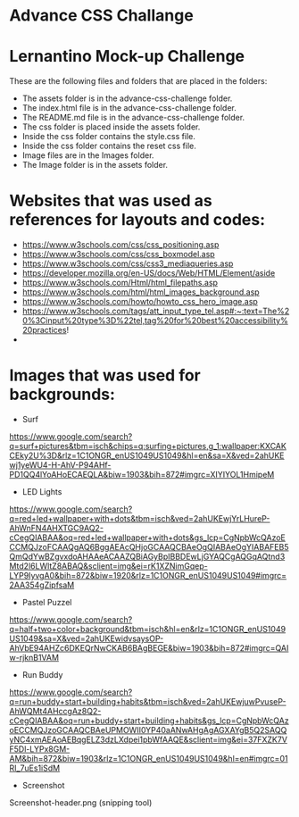 # Advance CSS Challange

# Lernantino Mock-up Challenge

These are the following files and folders that are placed in the folders:

- The assets folder is in the advance-css-challenge folder.
- The index.html file is in the advance-css-challenge folder.
- The README.md file is in the advance-css-challenge folder.
- The css folder is placed inside the assets folder.
- Inside the css folder contains the style.css file.
- Inside the css folder contains the reset css file.
- Image files are in the Images folder.
- The Image folder is in the assets folder.


# Websites that was used as references for layouts and codes:

* https://www.w3schools.com/css/css_positioning.asp
* https://www.w3schools.com/css/css_boxmodel.asp
* https://www.w3schools.com/css/css3_mediaqueries.asp
* https://developer.mozilla.org/en-US/docs/Web/HTML/Element/aside
* https://www.w3schools.com/Html/html_filepaths.asp
* https://www.w3schools.com/html/html_images_background.asp
* https://www.w3schools.com/howto/howto_css_hero_image.asp
* https://www.w3schools.com/tags/att_input_type_tel.asp#:~:text=The%20%3Cinput%20type%3D%22tel,tag%20for%20best%20accessibility%20practices!
* 


 
# Images that was used for backgrounds:

* Surf

https://www.google.com/search?q=surf+pictures&tbm=isch&chips=q:surfing+pictures,g_1:wallpaper:KXCAKCEky2U%3D&rlz=1C1ONGR_enUS1049US1049&hl=en&sa=X&ved=2ahUKEwj1yeWU4-H-AhV-P94AHf-PD1QQ4lYoAHoECAEQLA&biw=1903&bih=872#imgrc=XIYIYOL1HmipeM

* LED Lights

https://www.google.com/search?q=red+led+wallpaper+with+dots&tbm=isch&ved=2ahUKEwjYrLHureP-AhWnFN4AHXTGC9AQ2-cCegQIABAA&oq=red+led+wallpaper+with+dots&gs_lcp=CgNpbWcQAzoECCMQJzoFCAAQgAQ6BggAEAcQHjoGCAAQCBAeOgQIABAeOgYIABAFEB5QmQdYwBZgvxdoAHAAeACAAZQBiAGyBpIBBDEwLjGYAQCgAQGqAQtnd3Mtd2l6LWltZ8ABAQ&sclient=img&ei=rK1XZNimGqep-LYP9IyvgA0&bih=872&biw=1920&rlz=1C1ONGR_enUS1049US1049#imgrc=2AA354gZipfsaM

* Pastel Puzzel

https://www.google.com/search?q=half+two+color+background&tbm=isch&hl=en&rlz=1C1ONGR_enUS1049US1049&sa=X&ved=2ahUKEwidvsaysOP-AhVbE94AHZc6DKEQrNwCKAB6BAgBEGE&biw=1903&bih=872#imgrc=QAIw-rjknB1VAM

* Run Buddy

https://www.google.com/search?q=run+buddy+start+building+habits&tbm=isch&ved=2ahUKEwjuwPvuseP-AhWQMt4AHccgAz8Q2-cCegQIABAA&oq=run+buddy+start+building+habits&gs_lcp=CgNpbWcQAzoECCMQJzoGCAAQCBAeUPMOWII0YP40aANwAHgAgAGXAYgB5Q2SAQQyNC4xmAEAoAEBqgELZ3dzLXdpei1pbWfAAQE&sclient=img&ei=37FXZK7VF5Dl-LYPx8GM-AM&bih=872&biw=1903&rlz=1C1ONGR_enUS1049US1049&hl=en#imgrc=01RI_7uEs1iSdM

* Screenshot 

Screenshot-header.png (snipping tool)
